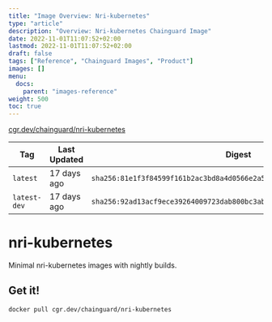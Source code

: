```yaml
---
title: "Image Overview: Nri-kubernetes"
type: "article"
description: "Overview: Nri-kubernetes Chainguard Image"
date: 2022-11-01T11:07:52+02:00
lastmod: 2022-11-01T11:07:52+02:00
draft: false
tags: ["Reference", "Chainguard Images", "Product"]
images: []
menu:
  docs:
    parent: "images-reference"
weight: 500
toc: true
---
```


[cgr.dev/chainguard/nri-kubernetes](https://github.com/chainguard-images/images/tree/main/images/nri-kubernetes)

| Tag          | Last Updated | Digest                                                                    |
|--------------|--------------|---------------------------------------------------------------------------|
| `latest`     | 17 days ago  | `sha256:81e1f3f84599f161b2ac3bd8a4d0566e2a5305601017c9624708e828e4603988` |
| `latest-dev` | 17 days ago  | `sha256:92ad13acf9ece39264009723dab800bc3ab3c8854f998d1f44f996dbe8b493a9` |

# nri-kubernetes

Minimal nri-kubernetes images with nightly builds.

## Get it!

```shell
docker pull cgr.dev/chainguard/nri-kubernetes
```